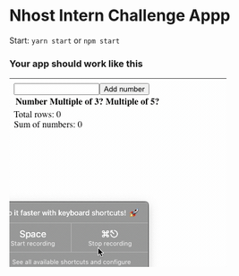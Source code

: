# Nhost Intern Challenge Appp

Start: `yarn start` or `npm start`

### Your app should work like this

![App](https://github.com/nhost/intern-challenge-app/blob/master/assets/app.gif?raw=true)
